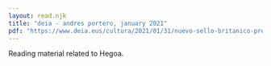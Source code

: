```yaml
---
layout: read.njk
title: "deia - andres portero, january 2021"
pdf: "https://www.deia.eus/cultura/2021/01/31/nuevo-sello-britanico-promocionara-musica-1990756.html"
---
```


Reading material related to Hegoa.
